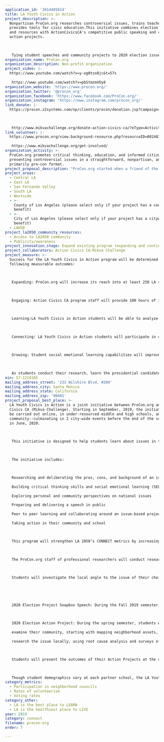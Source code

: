 ```yaml
---
application_id: '3614485814'
title: LA Youth Civics in Action
project_description: >-
  Nonpartisan ProCon.org researches controversial issues, trains teachers and
  provides tools for civic education.This initiative combines election research
  and resources with ActionCivicsCA's competitive public speaking and community
  action projects.
   
   
   
   Tying student speeches and community projects to 2020 election issues, we'll inspire Angelenos to participate in neighborhood councils and vote. This will have lasting, transformative impacts on students, their families, schools, and communities.
organization_name: ProCon.org
organization_description: Non-profit organization
project_video: |-
  https://www.youtube.com/watch?v=y-og0tzo8jc&t=57s
   
   https://www.youtube.com/watch?v=pbStmzmVOy8
organization_website: 'https://www.procon.org/'
organization_twitter: '@procon_org'
organization_facebook: 'https://www.facebook.com/ProCon.org/'
organization_instagram: 'https://www.instagram.com/procon_org/'
link_donate: |-
  https://procon.z2systems.com/np/clients/procon/donation.jsp?campaign=1
   
   
   
   http://www.mikvachallenge.org/donate-action-civics-ca/?eType=ActivityDefinitionInstance&eId=dbd7e11d-a980-44e3-8f09-b215aeb43576
link_volunteer: |-
  https://www.procon.org/view.background-resource.php?resourceID=002483
   
   https://www.mikvachallenge.org/get-involved/
organization_activity: >-
  ProCon.org promotes critical thinking, education, and informed citizenship by
  presenting controversial issues in a straightforward, nonpartisan, and
  primarily pro-con format.
project_proposal_description: "ProCon.org started when a friend of the founder had to make an important life decision: whether to use medical marijuana to help manage his AIDS symptoms. After the founder had the issue thoroughly researched and the results were published online, he discovered thousands of people had visited the site. He formed ProCon.org and today we cover the pros, cons, and background of more than 80 issues. ProCon.org engages 2 million readers a month with its pro/con research, headline articles, teacher training, student seminars and live debate events all over LA County. By measuring opinions before and after exposure to pro/con research online and at live debates, readers and audience members changed the intensity of their opinions by as much as 40%.\n \n \n \n ProCon.org also produces live events in the Los Angeles area. On 2/1/19 we invited students interested in debate from some of LA’s lowest income schools, plus a group of foster youth, to the Ronald Reagan Presidential Library. In this setting of a presidential library, they received what teachers and counselors told us was “an unforgettable and inspiring learning experience.” The day began with a youth debate on felon voting, followed by a screening of “The Great Debaters,” a movie about how students at a historically black college came to defeat the debate team from an Ivy League school in the first interracial debate in the country. After lunch, the screenwriter and actors held a panel discussion. Students learned about felon voting and black history, participated in critical thinking exercises, discussed/debated the issue, spoke with the prominent experts and influencers in debate, and left the experience inspired and empowered.\n \n \n \n After an Action Civics CA project, students formed a school club called SERÃ\x81 (Students Educate to Resist and Advocate), gathered during and after school to organize immigration rights workshops open to their community and reach out to other students who may be interested in engaging with the project. They organized a school-wide assembly featuring staff from Karen Bass’s office.This gave students an opportunity to engage with political representatives to communicate the pressing immigration needs they witnessed every day."
project_areas:
  - Central LA
  - East LA
  - San Fernando Valley
  - South LA
  - Westside
  - >-
    County of Los Angeles (please select only if your project has a countywide
    benefit)
  - >-
    City of Los Angeles (please select only if your project has a citywide
    benefit)
  - LAUSD
project_la2050_community_resources:
  - Access to LA2050 community
  - Publicity/awareness
project_innovation_stage: Expand existing program (expanding and continuing ongoing successful projects)
project_collaborators: Action Civics CA-Mikva Challenge
project_measure: >-
  Success for the LA Youth Civics in Action program will be determined by the
  following measurable outcomes: 
   
   
   
   Expanding: ProCon.org will increase its reach into at least 250 LA schools (and at least 400,000 Angelenos) during the course of this initiative. In addition, these 2020 election resources will be available for every school in LA. Through the two projects and events described in this initiative, 2,000 LAUSD students will complete both a 2020 election Project Soapbox speech and Action Project by the end of the 2019-2020 school year. 
   
   
   
   Engaging: Action Civics CA program staff will provide 100 hours of in-classroom support and host two city-wide events for students to connect across neighborhoods and districts.
   
   
   
   Learning:LA Youth Civics in Action students will be able to analyze local systems of power and identify community decision-makers and strategies for mobilizing people around a community objective or concern, as documented by teachers and self-reported on student surveys.
   
   
   
   Connecting: LA Youth Civics in Action students will participate in civic community work during and after the program and have meaningful interactions with community, government, business, and civic leaders, as documented by teachers and self-reported on student surveys. 
   
   
   
   Growing: Student social emotional learning capabilities will improve in the form of public speaking, confidence, leadership skills, problem-solving, empathy, and feeling like they are part of a larger community, as documented by teachers and self-reported on student surveys. In addition, all participating students will have meaningful adult-youth relationships.
   
   
   
   As students conduct their research, learn the presidential candidates’ views, localize the issues and take action on them, they are building the skills for informed voting, and, if not yet 18, to self-identify as future voters, and as activists. With the California Assembly considering 2 bills that would lower the voting age to 17, this initiative is timely and important.
ein: 57-1210185
mailing_address_street: '233 Wilshire Blvd, #200'
mailing_address_city: Santa Monica
mailing_address_state: California
mailing_address_zip: '90401'
project_proposal_best_place: >-
  LA Youth Civics in Action is a joint initiative between ProCon.org and Action
  Civics CA (Mikva Challenge). Starting in September, 2019, the initiative will
  be carried out online, in under-resourced middle and high schools, and in the
  community--culminating in 2 city-wide events before the end of the school year
  in June, 2020.
   
   
   
   This initiative is designed to help students learn about issues in the 2020 presidential election, then take local action on them. This effort is driven by their research, preparation and delivery of a public speech, and later, a group action project. 
   
   
   
   The initiative includes:
   
   
   
   Researching and deliberating the pros, cons, and background of an issue in the 2020 presidential election
   
   Building critical thinking skills and social emotional learning (SEL) 
   
   Exploring personal and community perspectives on national issues
   
   Preparing and delivering a speech in public
   
   Peer to peer learning and collaborating around an issue-based project, and 
   
   Taking action in their community and school
   
   
   
   This program will strengthen LA 2050’s CONNECT metrics by increasing the number of Los Angeles youth who regularly volunteer, register to vote, and take direct action, from circulating petitions to organizing their peers to calling for government response to their community’s needs. 
   
   
   
   The ProCon.org staff of professional researchers will conduct research on the candidates’ position on dozens of key issues, and provide pros, cons, and related research on these issues.
   
   
   
   Students will investigate the local angle to the issue of their choice, and use it in the following:
   
   
   
   
   
   2020 Election Project Soapbox Speech: During the Fall 2019 semester, students will use ProCon.org to research and deliver a 2-minute speech about a 2020 election issue. Students will then write and deliver their Project Soapbox speeches at a city-wide event in January 2020. 
   
   
   
   2020 Election Action Project: During the spring semester, students will organize into groups to choose one of the Soapbox speech issues for an Action Project in which they will:
   
   examine their community, starting with mapping neighborhood assets,
   
   research the issue locally, using root cause analysis and surveys of family, friends, and neighbors, set a goal for solving the issue and analyzing who has the power to make it happen, develop civic action strategies, and take concrete action to affect policy on this issue. 
   
   
   
   Students will present the outcomes of their Action Projects at the city-wide Action Civics Showcase. At this event, students network with other civically-engaged peers and with community leaders from across Los Angeles, with the end goal to effect meaningful change in their schools, neighborhoods, and the city. 
   
   
   
   Though student demographics vary at each partner school, the LA Youth Civics in Action initiative prioritizes high-needs students within under-resourced LAUSD schools. Action Civics’ student population is on average 73% Latino/Hispanic, 12% African-American, 7% Asian, and 78% low income.
category_metrics:
  - Participation in neighborhood councils
  - Rates of volunteerism
  - Voting rates
category_other:
  - LA is the best place to LEARN
  - LA is the healthiest place to LIVE
year: 2019
category: connect
filename: procon-org
order: 7

---
```


